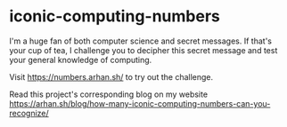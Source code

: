 # iconic-computing-numbers

I'm a huge fan of both computer science and secret messages. If that's your cup of tea, I challenge you to decipher this secret message and test your general knowledge of computing.

Visit <https://numbers.arhan.sh/> to try out the challenge.

Read this project's corresponding blog on my website <https://arhan.sh/blog/how-many-iconic-computing-numbers-can-you-recognize/>
